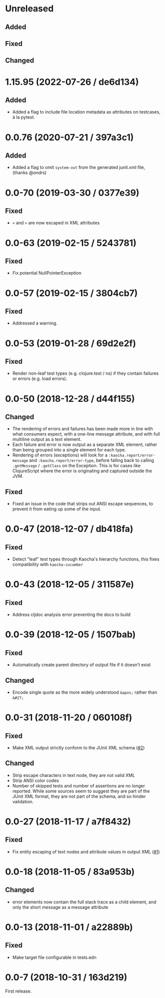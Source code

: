 # Unreleased

## Added

## Fixed

## Changed

# 1.15.95 (2022-07-26 / de6d134)

## Added

- Added a flag to include file location metadata as attributes on testcases, à la
  pytest.

# 0.0.76 (2020-07-21 / 397a3c1)

## Added

- Added a flag to omit `system-out` from the generated junit.xml file, (thanks @ondrs)

# 0.0-70 (2019-03-30 / 0377e39)

## Fixed

- `<` and `>` are now escaped in XML attributes

# 0.0-63 (2019-02-15 / 5243781)

## Fixed

- Fix potential NullPointerException

# 0.0-57 (2019-02-15 / 3804cb7)

## Fixed

- Addressed a warning.

# 0.0-53 (2019-01-28 / 69d2e2f)

## Fixed

- Render non-leaf test types (e.g. clojure.test / ns) if they contain failures
  or errors (e.g. load errors).

# 0.0-50 (2018-12-28 / d44f155)

## Changed

- The rendering of errors and failures has been made more in line with what
  consumers expect, with a one-line message attribute, and with full multiline
  output as a text element.
- Each failure and error is now output as a separate XML element, rather than
  being grouped into a single element for each type.
- Rendering of errors (exceptions) will look for a
  `:kaocha.report/error-message` and `:kaocha.report/error-type`, before falling
  back to calling `.getMessage` / `.getClass` on the Exception. This is for
  cases like ClojureScript where the error is originating and captured outside
  the JVM.

## Fixed

- Fixed an issue in the code that strips out ANSI escape sequences, to prevent
  it from eating up some of the input.

# 0.0-47 (2018-12-07 / db418fa)

## Fixed

- Detect "leaf" test types through Kaocha's hierarchy functions, this fixes
  compatibility with `kaocha-cucumber`

# 0.0-43 (2018-12-05 / 311587e)

## Fixed

- Address cljdoc analysis error preventing the docs to build

# 0.0-39 (2018-12-05 / 1507bab)

## Fixed

- Automatically create parent directory of output file if it doesn't exist

## Changed

- Encode single quote as the more widely understood `&apos;` rather than `&#27;`

# 0.0-31 (2018-11-20 / 060108f)

## Fixed

- Make XML output strictly conform to the JUnit XML schema ([#2](https://github.com/lambdaisland/kaocha-junit-xml/issues/2))

## Changed

- Strip escape characters in text node, they are not valid XML
- Strip ANSI color codes
- Number of skipped tests and number of assertions are no longer reported. While
  some sources seem to suggest they are part of the JUnit XML format, they are
  not part of the schema, and so hinder validation.

# 0.0-27 (2018-11-17 / a7f8432)

## Fixed

- Fix entity escaping of text nodes and attribute values in output XML ([#1](https://github.com/lambdaisland/kaocha-junit-xml/issues/1))

# 0.0-18 (2018-11-05 / 83a953b)

## Changed

- error elements now contain the full stack trace as a child element, and only
  the short message as a message attribute

# 0.0-13 (2018-11-01 / a22889b)

## Fixed

- Make target file configurable in tests.edn

# 0.0-7 (2018-10-31 / 163d219)

First release.